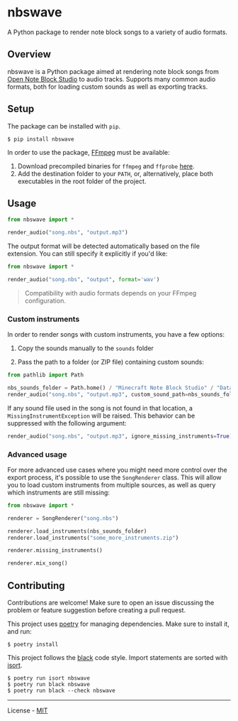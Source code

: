 # nbswave

A Python package to render note block songs to a variety of audio formats.

## Overview

nbswave is a Python package aimed at rendering note block songs from [Open Note Block Studio](https://opennbs.org/) to audio tracks. Supports many common audio formats, both for loading custom sounds as well as exporting tracks.

## Setup

The package can be installed with `pip`.

```shell
$ pip install nbswave
```

In order to use the package, [FFmpeg](https://www.ffmpeg.org/) must be available:

1. Download precompiled binaries for `ffmpeg` and `ffprobe` [here](https://ffbinaries.com/downloads).
2. Add the destination folder to your `PATH`, or, alternatively, place both executables in the root folder of the project.

## Usage

```python
from nbswave import *

render_audio("song.nbs", "output.mp3")
```

The output format will be detected automatically based on the file extension. You can still specify it explicitly if you'd like:

```python
from nbswave import *

render_audio("song.nbs", "output", format='wav')
```

> Compatibility with audio formats depends on your FFmpeg configuration.

### Custom instruments

In order to render songs with custom instruments, you have a few options:

1. Copy the sounds manually to the `sounds` folder

2. Pass the path to a folder (or ZIP file) containing custom sounds:

```python
from pathlib import Path

nbs_sounds_folder = Path.home() / "Minecraft Note Block Studio" / "Data" / "Sounds"
render_audio("song.nbs", "output.mp3", custom_sound_path=nbs_sounds_folder)
```

If any sound file used in the song is not found in that location, a `MissingInstrumentException` will be raised. This behavior can be suppressed with the following argument:

```python
render_audio("song.nbs", "output.mp3", ignore_missing_instruments=True)
```

### Advanced usage

For more advanced use cases where you might need more control over the export process, it's possible to use the `SongRenderer` class. This will allow you to load custom instruments from multiple sources, as well as query which instruments are still missing:

```python
from nbswave import *

renderer = SongRenderer("song.nbs")

renderer.load_instruments(nbs_sounds_folder)
renderer.load_instruments("some_more_instruments.zip")

renderer.missing_instruments()

renderer.mix_song()
```

## Contributing

Contributions are welcome! Make sure to open an issue discussing the problem or feature suggestion before creating a pull request.

This project uses [poetry](https://python-poetry.org/) for managing dependencies. Make sure to install it, and run:

```shell
$ poetry install
```

This project follows the [black](https://github.com/psf/black) code style. Import statements are sorted with [isort](https://pycqa.github.io/isort/).

```shell
$ poetry run isort nbswave
$ poetry run black nbswave
$ poetry run black --check nbswave
```

---

License - [MIT](https://github.com/Bentroen/nbswave/blob/main/LICENSE)
